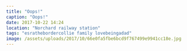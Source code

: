 ```yaml
---
title: "Oops!"
caption: "Oops!"
date: 2017-10-22 14:24
location: "Norchard railway station"
tags: "esrathebordercollie family lovebeingadad"
image: /assets/uploads/2017/10/66e0fa5fbe6bcd9f767499e9941cc18e.jpg
---
```

